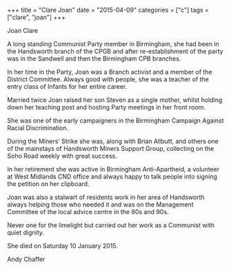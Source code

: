 +++
title = "Clare Joan"
date = "2015-04-09"
categories = ["c"]
tags = ["clare", "joan"]
+++

Joan Clare

A long standing Communist Party member in Birmingham, she had been in the Handsworth branch of the CPGB and after re-establishment of the party was in the Sandwell and then the Birmingham CPB branches.

In her time in the Party, Joan was a Branch activist and a member of the District Committee. Always good with people, she was a teacher of the entry class of Infants for her entire career.

Married twice Joan raised her son Steven as a single mother, whilst holding down her teaching post and hosting Party meetings in her front room.

She was one of the early campaigners in the Birmingham Campaign Against Racial Discrimination.

During the Miners’ Strike she was, along with Brian Allbutt, and others one of the mainstays of Handsworth Miners Support Group, collecting on the Soho Road weekly with great success.

In her retirement she was active in Birmingham Anti-Apartheid, a volunteer at West Midlands CND office and always happy to talk people into signing the petition on her clipboard.

Joan was also a stalwart of residents work in her area of Handsworth always helping those who needed it and was on the Management Committee of the local advice centre in the 80s and 90s.

Never one for the limelight but carried out her work as a Communist with quiet dignity.

She died on Saturday 10 January 2015.

Andy Chaffer
